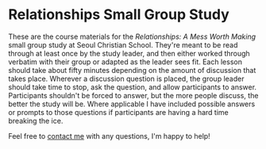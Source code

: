 # Relationships Small Group Study

These are the course materials for the *Relationships: A Mess Worth Making* small group study at Seoul Christian School. They're meant to be read through at least once by the study leader, and then either worked through verbatim with their group or adapted as the leader sees fit. Each lesson should take about fifty minutes depending on the amount of discussion that takes place. Wherever a discussion question is placed, the group leader should take time to stop, ask the question, and allow participants to answer. Participants shouldn't be forced to answer, but the more people discuss, the better the study will be. Where applicable I have included possible answers or prompts to those questions if participants are having a hard time breaking the ice.

Feel free to [contact me](mailto:johnolinda@seoulchristian.org) with any questions, I'm happy to help!
